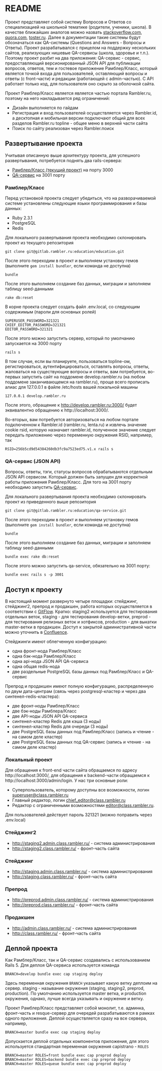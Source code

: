 # README

Проект представляет собой систему Вопросов и Ответов со специализацией на школьной тематике (родители, ученики, школа). В качестве ближайших аналогов можно назвать [stackoverflow.com](http://stackoverflow.com), [quora.com](http://quora.com), [toster.ru](http://toster.ru). Далее в документации такие системы будут обозначаться как QA-системы (Questions and Answers - Вопросы и Ответы). Проект разрабатывался с прицелом на поддержку нескольких сайтов, реализующих нишевые QA-сервисы (школа, здоровье и т.п.). Поэтому проект разбит на два приложения: QA-сервис - сервис, предоставляющий версионированный JSON API для публикации вопросов, ответов, тем и гостевое приложение Рамблер/Класс, который является точкой входа для пользователей, оставляющий вопросы и ответы (с front-части) и редакции (работающей с admin-частью). С API работает только код, для пользователя оно скрыто за оболочкой сайта.

Проект Рамблер/Класс является является частью портала Rambler.ru, поэтому на него накладывается ряд ограничений:
* Дизайн выполняется по гайдам
* Регистрация и вход пользователей осуществляется через Rambler.id, а десктопная и мобильная версии подключают общий для всех разделов Rambler.ru topline - общее меню в верхней части сайта
* Поиск по сайту реализован через Rambler.поиск

## Развертывание проекта

Учитывая описанную выше архитектуру проекта, для успешного развертывания, потребуется поднять два rails-сервера:
* [Рамблер/Класс (текущий проект)](https://gitlab.rambler.ru/education/education) на порту 3000
* [QA-сервис](https://gitlab.rambler.ru/education/qa-service) на 3001 порту

### Рамблер/Класс

Перед установкой проекта следует убедиться, что на разворачиваемой системе установлены следующие языки программирования и базы данных:
* Ruby 2.3.1
* PostgreSQL
* Redis

Для локального развертывания проекта необходимо склонировать проект из текущего репозитория

    git clone git@gitlab.rambler.ru:education/education.git

После этого переходим в проект и выполняем установку гемов (выполните `gem install bundler`, если команда не доступна)

    bundle

После этого выполняем создание баз данных, миграции и заполняем таблицу seed-данными

    rake db:reset

В корне проекта следует создать файл .env.local, со следующим содержимым (пароли для основных ролей)

    SUPERUSER_PASSWORD=321321
    CHIEF_EDITOR_PASSWORD=321321
    EDITOR_PASSWORD=321321

После этого можно запустить сервер, который по умолчанию запускается на 3000 порту

    rails s
    
В том случае, если вы планируете, пользоваться topline-ом, регистироваться, аутентифицироваться, оставлять вопросы, ответы, жаловаться на существующие вопросы и ответы, вам потребуется, во-первых запустить сайт на поддомене develop.rambler.ru (на любом поддомене заканчивающемся на rambler.ru), проще всего прописать алиас для 127.0.0.1 в файле /etc/hosts вашей локальной машины

    127.0.0.1 develop.rambler.ru

После этого, обращение к http://develop.rambler.ru:3000/ будет эквивалентно обращению к http://localhost:3000/.

Во-вторых, вам потребуется авторизоваться на любом портале подключенном к Rambler.id (rambler.ru, lenta.ru) и извлечь значение cookie rsid, которую назначает rambler.id, полученное значение следует передать приложению через переменную окружения RSID, например, так

    RSID=256b5cd9d54384260db3fc9a7523ed75.v1.x rails s

### QA-сервис (JSON API)

Вопросы, ответы, тэги, статусы вопросов обрабатываются отдельным JSON API сервисом. Который должен быть запущен для корректной работы приложения Рамблер/Класс.
Для того на 3001 порту необходимо запустить [QA-сервис](https://gitlab.rambler.ru/education/qa-service).

Для локального развертывания проекта необходимо склонировать проект из приведенного выше репозитория

    git clone git@gitlab.rambler.ru:education/qa-service.git

После этого переходим в проект и выполняем установку гемов (выполните `gem install bundler`, если команда не доступна)

    bundle

После этого выполняем создание баз данных, миграции и заполняем таблицу seed-данными

    bundle exec rake db:reset

После этого можно запустить qa-service, обязательно на 3001 порту:

    bundle exec rails s -p 3001

## Доступ к проекту

В настоящий момент развернуто четыре площадки: стейджинг, стейджинг2, препрод и продакшен, работа которых осуществляется в соответствии с [GitFlow](https://confluence.rambler-co.ru/display/rdswebdev/RDS+Git+workflow). Кратко: staging2 используется для тестирования отдельных веток, staging - для тестирования develop-ветки, preprod - для тестирования релизных веток и хотфиксов, production - для выкатки master-ветки в продакшен. Доступ к закрытой административной части можно уточнить в [Confluence](https://confluence.rambler-co.ru/pages/viewpage.action?pageId=35712691).

Стейджинги имеют облегченную конфигурацию:
* одна фронт-нода Рамблер/Класс
* одна бэк-нода Рамблер/Класс
* одна api-нода JSON API QA-сервиса
* одна общая redis-нода
* две раздельные PostgreSQL базы данных под Рамблер/Класс и QA-сервис

Препрод и продакшен имеют полную конфигурацию, распределенную по двум дата-центрам (связь через postgresql-кластер и через два синтенел-redis-кластера):
* две фронт-ноды Рамблер/Класс
* две бэк-ноды Рамблера/Класс
* две API-ноды JSON API QA-сервиса
* синтенел-кластер Redis для кэша (3 ноды)
* синтенел-кластер Redis для очереди (3 ноды)
* две PostgreSQL базы данных под Рамблер/Класс (запись и чтение - на самом деле кластер)
* две PostgreSQL базы данных под QA-сервис (запись и чтение - на самом деле кластер)

### Локальный проект

Для обращения к front-end части сайта обращаемся по адресу http://localhost:3000/, для обращения к backend-части обращаемся к http://localhost:3000/admin/login. У нас три основные роли:

* Суперпользователь, которому доступны все возможности, логин superuser@class.rambler.ru
* Главный редактор, логин chief_editor@class.rambler.ru
* Редактор с ограниченными возможностями editor@class.rambler.ru.

Для пользователей действует пароль 321321 (можно поправить через .env.local)

### Стейджинг2

* http://staging2.admin.class.rambler.ru/ - система администрирования
* http://staging2.class.rambler.ru/ - фронт-часть сайта

### Стейджинг

* http://staging.admin.class.rambler.ru/ - система администрирования
* http://staging.class.rambler.ru/ - фронт-часть сайта

### Препрод

* http://preprod.admin.class.rambler.ru/ - система администрирования
* http://preprod.class.rambler.ru/ - фронт-часть сайта

### Продакшен

* http://admin.class.rambler.ru/ - система администрирования
* http://class.rambler.ru/ - фронт-часть сайта

## Деплой проекта

Как Рамблер/Класс, так и QA-сервис создавались с использованием Rails 5. Для деплоя QA-сервиса используется команда

    BRANCH=develop bundle exec cap staging deploy

Здесь переменная окружения `BRANCH` указывает какую ветку деплоим на сервер. staging - называние окружения (staging, staging2, preprod, production). По умолчанию используется master ветка, и production окружения, однако, лучше всегда указывать и окружение и ветку.

Проект Рамблер/Класс представляет собой монолит, т.е. админка, фронт-часть и resque-сервер для очередей разрабатываются в рамках одного приложения. Деплой осуществляется сразу на все сервера, например,

    BRANCH=master bundle exec cap staging deploy

Допускается деплой отдельных компонентов приложения, для этого используется стандартная переменная окружения capistrano - `ROLES`

    BRANCH=master ROLES=front bundle exec cap preprod deploy
    BRANCH=master ROLES=backend bundle exec cap preprod deploy
    BRANCH=master ROLES=queue bundle exec cap preprod deploy

